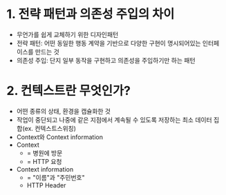 # 1. 전략 패턴과 의존성 주입의 차이
* 무언가를 쉽게 교체하기 위한 디자인패턴
* 전략 패턴: 어떤 동일한 행동 계약을 기반으로 다양한 구현이 명시되어있는 인터페이스를 만드는 것
* 의존성 주입: 단지 일부 동작을 구현하고 의존성을 주입하기만 하는 패턴

# 2. 컨텍스트란 무엇인가?
* 어떤 종류의 상태, 환경을 캡슐화한 것
* 작업이 중단되고 나중에 같은 지점에서 계속될 수 있도록 저장하는 최소 데이터 집합(ex. 컨텍스트스위칭)
* Context와 Context information
* Context
  * = 병원에 방문
  * = HTTP 요청
* Context information
  * = "이름"과 "주민번호"
  * HTTP Header